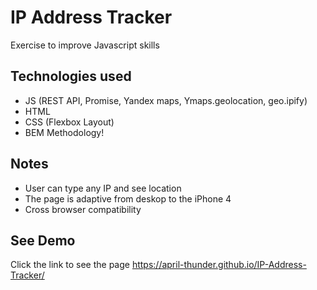 
# IP Address Tracker

Exercise to improve Javascript skills

## Technologies used

- JS (REST API, Promise, Yandex maps, Ymaps.geolocation, geo.ipify)
- HTML
- CSS (Flexbox Layout)
- BEM Methodology!

## Notes

- User can type any IP and see location
- The page is adaptive from deskop to the iPhone 4
- Сross browser compatibility

## See Demo

Click the link to see the page https://april-thunder.github.io/IP-Address-Tracker/



